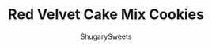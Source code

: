 ---
layout: ../../layouts/MarkdownPostLayout.astro
title: Red Velvet Cake Mix Cookies
author: ShugarySweets
pubDate: 2021-05-26
description: "Meet your new favorite cookie recipe. These Red Velvet Cake Mix Cookies are pretty to look at, and they taste even better! You only need four ingredients to make perfect chewy cookies with a deep red hue."
image_url: https://www.shugarysweets.com/wp-content/uploads/2021/06/red-velvet-cake-mix-cookies-facebook.jpg
tags: ["Cookies","American"]
calories: 107
protein: 1
carbohydrates: 12
fats: 6
fiber: 0
ingredients: ["1 (15.25 oz.) box Red Velvet Cake Mix","⅓ cup vegetable oil","2 large eggs","1 cup Red, White, & Blue M&M’s","½ cup granulated sugar, for coating"]
serves: 24
time: "1 hour 14 minutes"
prepTime: "5 minutes"
instructions: ["In a mixing bowl, add the cake mix, vegetable oil, and eggs and beat until combined. ","Fold in half of the M&M’s.","Cover the bowl with plastic wrap and chill the dough in the refrigerator for one hour.","Preheat the oven to 350 degrees F and line a baking sheet with parchment paper.","Use a medium cookie scoop (about 2 Tablespoons) to portion out the dough and gently roll into balls.","Roll the balls in the granulated sugar to coat. Place the balls of dough on the prepared baking sheet at least 2 inches apart.","Bake for 8 to 9 minutes. Do not over bake these cookies, they will look puffy and slightly underdone, but they will finish cooking on the baking sheet after coming out of the oven.","Press the M&M’s into the tops of the cookies immediately after they come out of the oven. Cool on the baking sheet for about 5 minutes before transferring to a wire rack to cool completely."]
nutrition: ["107 calories","12 grams carbohydrates","21 milligrams cholesterol","6 grams fat","0 grams fiber","1 grams protein","2 grams saturated fat","25 milligrams sodium","11 grams sugar","0 grams trans fat","4 grams unsaturated fat"]
---